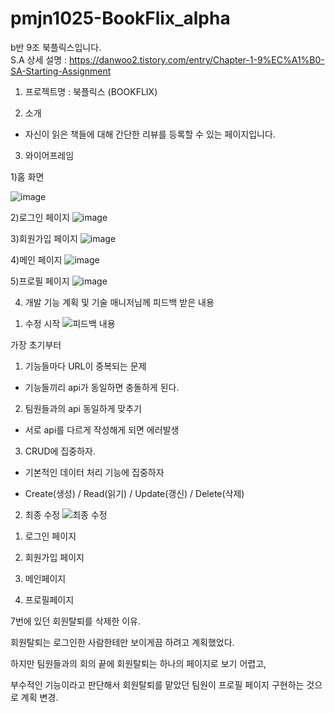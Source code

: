 # pmjn1025-BookFlix_alpha

b반 9조 북플릭스입니다. <br>
S.A 상세 설명 : https://danwoo2.tistory.com/entry/Chapter-1-9%EC%A1%B0-SA-Starting-Assignment

1.  프로젝트명
 : 북플릭스 (BOOKFLIX) 

2. 소개
- 자신이 읽은 책들에 대해 간단한 리뷰를 등록할 수 있는 페이지입니다. 

3. 와이어프레임

1)홈 화면

![image](https://user-images.githubusercontent.com/76934018/178941364-8e71d5ba-a8e1-4b17-b52d-e5f9765657d0.png)

2)로그인 페이지
![image](https://user-images.githubusercontent.com/76934018/178941399-59b10c07-1cd8-479e-8437-7f760056707a.png)

3)회원가입 페이지
![image](https://user-images.githubusercontent.com/76934018/178941444-f4d345a5-cb24-4cb2-adf8-06019785e05d.png)

4)메인 페이지
![image](https://user-images.githubusercontent.com/76934018/178941506-49c38c57-02f4-43e3-945e-3b309d04e713.png)

5)프로필 페이지
![image](https://user-images.githubusercontent.com/76934018/178941589-896c88fc-169d-464b-887c-23dfad5a1365.png)

4. 개발 기능 계획 및 기술 매니저님께 피드백 받은 내용

1) 수정 시작
![피드백 내용](https://user-images.githubusercontent.com/76934018/178860343-c7f1acc8-7af8-4344-a48b-35c8c51be9a2.png)

가장 초기부터 

1. 기능들마다 URL이 중복되는 문제

- 기능들끼리 api가 동일하면 충돌하게 된다.
 

2. 팀원들과의 api 동일하게 맞추기

- 서로 api를 다르게 작성해게 되면  에러발생
 

3. CRUD에 집중하자.

-  기본적인 데이터 처리 기능에 집중하자

-  Create(생성) / Read(읽기) / Update(갱신) / Delete(삭제)


2) 최종 수정
![최종 수정](https://user-images.githubusercontent.com/76934018/178860696-d002eaec-a225-4342-8cf0-eda9aff8b57a.png)


1. 로그인 페이지

2. 회원가입 페이지

3. 메인페이지

4. 프로필페이지

7번에 있던 회원탈퇴를 삭제한 이유.

회원탈퇴는 로그인한 사람한테만 보이게끔 하려고 계획했었다.

하지만 팀원들과의 회의 끝에 회원탈퇴는 하나의 페이지로 보기 어렵고,

부수적인 기능이라고 판단해서 회원탈퇴를 맡았던 팀원이 프로필 페이지 구현하는 것으로 계획 변경.
